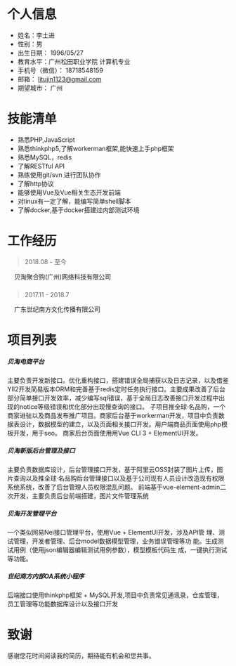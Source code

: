 # 个人信息
- 姓名：李土进
- 性别：男
- 出生日期： 1996/05/27
- 教育水平：广州松田职业学院 计算机专业
- 手机号（微信）： 18718548159
- 邮箱： litujin1123@gmail.com
- 期望城市： 广州

# 技能清单

- 熟悉PHP,JavaScript
- 熟悉thinkphp5,了解workerman框架,能快速上手php框架
- 熟悉MySQL，redis
- 了解RESTful API
- 熟练使用git/svn 进行团队协作
- 了解http协议
- 能够使用Vue及Vue相关生态开发前端
- 对linux有一定了解，能编写简单shell脚本
- 了解docker,基于docker搭建过内部测试环境

# 工作经历

> 2018.08 - 至今
>
&#160;&#160;&#160;&#160;贝淘聚合购(广州)网络科技有限公司
##### 
> 2017.11 - 2018.7
>
&#160;&#160;&#160;&#160;广东世纪南方文化传播有限公司

# 项目列表
##### 贝淘电商平台

主要负责开发新接口。优化重构接口，搭建错误全局捕获以及日志记录，以及借鉴YII2开发简易版本ORM和完善基于redis定时任务执行接口。主要成果改善了后台部分简单接口开发效率，减少编写sql错误，基于全局日志改善接口开发过程中出现的notice等级错误和优化部分出现慢查询的接口。
子项目推全球·名品购，一个商家进驻以及商品发布推广项目。商家后台基于workerman开发，项目中负责数据表设计，数据模型的建立，以及页面相关接口开发。用户端商品页面使用php模板开发，用于seo。
商家后台页面使用用Vue CLI 3 + ElementUI开发。

##### 贝淘新版后台管理及接口

主要负责数据库设计，后台管理接口开发，基于阿里云OSS封装了图片上传，图片查询以及推全球·名品购后台管理接口以及基于公司现有人员设计改造现有权限系统系统，改善了后台管理人员权限混乱问题。
前端基于vue-element-admin二次开发，主要负责后台前端搭建，图片文件管理系统

##### 贝淘开发管理平台

一个类似网易Nei接口管理平台，使用Vue + ElementUI开发，涉及API管
理、测试管理，开发者管理、后台model数据模型管理，业务错误管理等功
能。生成测试用例（使用json编辑器编辑测试用例参数），模型模板代码生
成，一键执行测试等功能。

##### 世纪南方内部OA系统小程序

后端接口使用thinkphp框架 + MySQL开发,项目中负责常见通讯录，仓库管理，员工管理等功能数据库设计以及接口开发


# 致谢

感谢您花时间阅读我的简历，期待能有机会和您共事。
